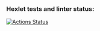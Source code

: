 ### Hexlet tests and linter status:
[![Actions Status](https://github.com/teglish/rails-project-lvl1/workflows/hexlet-check/badge.svg)](https://github.com/teglish/rails-project-lvl1/actions)